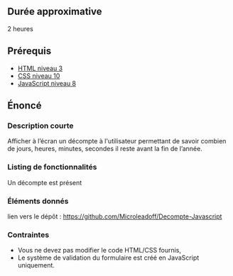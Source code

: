## Durée approximative

2 heures

## Prérequis

- <a href="https://microlead.fr/echelles/html" title="Prérequis en HTML" target="_blank">HTML niveau 3</a>
- <a href="https://microlead.fr/echelles/css" title="Prérequis en CSS" target="_blank">CSS niveau 10</a>
- <a href="https://microlead.fr/echelles/javascript" title="Prérequis en JavaScript" target="_blank">JavaScript niveau 8</a>

## Énoncé

### Description courte

Afficher à l’écran un décompte à l'utilisateur permettant de savoir combien de jours, heures, minutes, secondes il reste avant la fin de l’année.

### Listing de fonctionnalités

Un décompte est présent

### Éléments donnés

lien vers le dépôt : <a href="https://github.com/Microleadoff/Decompte-Javascript" title="lien vers le dépôt" target="_blank">https://github.com/Microleadoff/Decompte-Javascript</a>

### Contraintes

- Vous ne devez pas modifier le code HTML/CSS fournis,
- Le système de validation du formulaire est créé en JavaScript uniquement.